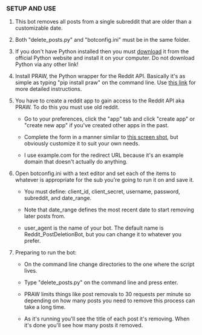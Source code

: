### SETUP AND USE

1. This bot removes all posts from a single subreddit that are older than a customizable date.

2. Both "delete_posts.py" and "botconfig.ini" must be in the same folder.

3. If you don't have Python installed then you must [download](https://www.python.org/downloads/) it from the official Python website and install it on your computer. Do not download Python via any other link!

4. Install PRAW, the Python wrapper for the Reddit API. Basically it's as simple as typing "pip install praw" on the command line. Use [this link](https://pythonprogramming.net/introduction-python-reddit-api-wrapper-praw-tutorial/) for more detailed instructions.

5. You have to create a reddit app to gain access to the Reddit API aka PRAW. To do this you must use old reddit.

     - Go to your preferences, click the "app" tab and click "create app" or "create new app" if you've created other apps in the past.

     - Complete the form in a manner similar to [this screen shot](https://imgur.com/8tOTVQP), but obviously customize it to suit your own needs.

     - I use example.com for the redirect URL because it's an example domain that doesn't actually do anything.

6. Open botconfig.ini with a text editor and set each of the items to whatever is appropriate for the sub you're going to run it on and save it.

     - You must define: client_id, client_secret, username, password, subreddit, and date_range.

     - Note that date_range defines the most recent date to start removing later posts from.

     - user_agent is the name of your bot. The default name is Reddit_PostDeletionBot, but you can change it to whatever you prefer.

7. Preparing to run the bot:

     - On the command line change directories to the one where the script lives.

     - Type "delete_posts.py" on the command line and press enter.

     - PRAW limits things like post removals to 30 requests per minute so depending on how many posts you need to remove this process can take a long time.

     - As it's running you'll see the title of each post it's removing. When it's done you'll see how many posts it removed.
